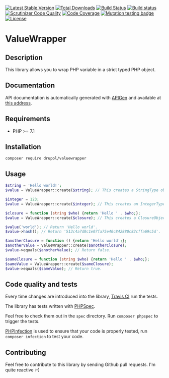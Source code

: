 [![Latest Stable Version](https://poser.pugx.org/drupol/valuewrapper/v/stable)](https://packagist.org/packages/drupol/valuewrapper)
 [![Total Downloads](https://poser.pugx.org/drupol/valuewrapper/downloads)](https://packagist.org/packages/drupol/valuewrapper)
 [![Build Status](https://travis-ci.org/drupol/valuewrapper.svg?branch=master)](https://travis-ci.org/drupol/valuewrapper)
 [![Build status](https://ci.appveyor.com/api/projects/status/grvr1tfq9uoth0rg?svg=true)](https://ci.appveyor.com/project/drupol/valuewrapper)
 [![Scrutinizer Code Quality](https://scrutinizer-ci.com/g/drupol/valuewrapper/badges/quality-score.png?b=master)](https://scrutinizer-ci.com/g/drupol/valuewrapper/?branch=master)
 [![Code Coverage](https://scrutinizer-ci.com/g/drupol/valuewrapper/badges/coverage.png?b=master)](https://scrutinizer-ci.com/g/drupol/valuewrapper/?branch=master)
 [![Mutation testing badge](https://badge.stryker-mutator.io/github.com/drupol/valuewrapper/master)](https://stryker-mutator.github.io)
 [![License](https://poser.pugx.org/drupol/valuewrapper/license)](https://packagist.org/packages/drupol/valuewrapper)

# ValueWrapper

## Description

This library allows you to wrap PHP variable in a strict typed PHP object.

## Documentation

API documentation is automatically generated with [APIGen](https://github.com/ApiGen/ApiGen) and available at [this address](https://not-a-number.io/valuewrapper/).

## Requirements

* PHP >= 7.1

## Installation

```composer require drupol/valuewrapper```

## Usage

```php
$string = 'Hello world!';
$value = ValueWrapper::create($string); // This creates a StringType object.

$integer = 123;
$value = ValueWrapper::create($integer); // This creates an IntegerType object.

$closure = function (string $who) {return 'Hello ' . $who;};
$value = ValueWrapper::create($closure); // This creates a ClosureObject object.

$value('world'); // Return 'Hello world'.
$value->hash(); // Return '513c4a7d0c1e07fa75e40c842880c82cffa69c5d'.

$anotherClosure = function () {return 'Hello world';};
$anotherValue = ValueWrapper::create($anotherClosure);
$value->equals($anotherValue); // Return false.

$sameClosure = function (string $who) {return 'Hello ' . $who;};
$sameValue = ValueWrapper::create($sameClosure);
$value->equals($sameValue); // Return true.
```

## Code quality and tests

Every time changes are introduced into the library, [Travis CI](https://travis-ci.org/drupol/valuewrapper/builds) run the tests.

The library has tests written with [PHPSpec](http://www.phpspec.net/).

Feel free to check them out in the `spec` directory. Run `composer phpspec` to trigger the tests.

[PHPInfection](https://github.com/infection/infection) is used to ensure that your code is properly tested, run `composer infection` to test your code.

## Contributing

Feel free to contribute to this library by sending Github pull requests. I'm quite reactive :-)
